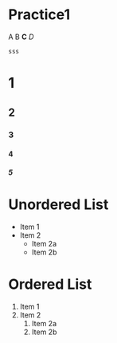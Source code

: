 # Practice1
A B **C** *D*
```
sss
```
# 1
## 2
### 3
#### 4
##### 5

# Unordered List
* Item 1
* Item 2
	* Item 2a
	* Item 2b
# Ordered List
1. Item 1
1. Item 2
	1. Item 2a
	1. Item 2b
